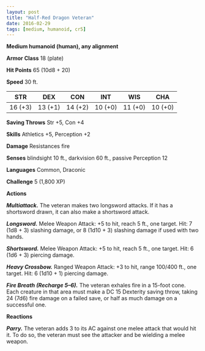```yaml
---
layout: post
title: "Half-Red Dragon Veteran"
date: 2016-02-29
tags: [medium, humanoid, cr5]
---
```


**Medium humanoid (human), any alignment**

**Armor Class** 18 (plate)

**Hit Points** 65 (10d8 + 20)

**Speed** 30 ft.

|   STR   |   DEX   |   CON   |   INT   |   WIS   |   CHA   |
|:-----:|:-----:|:-----:|:-----:|:-----:|:-----:|
| 16 (+3) | 13 (+1) | 14 (+2) | 10 (+0) | 11 (+0) | 10 (+0) |

**Saving Throws** Str +5, Con +4 

**Skills** Athletics +5, Perception +2 

**Damage** Resistances fire 

**Senses** blindsight 10 ft., darkvision 60 ft., passive Perception 12 

**Languages** Common, Draconic 

**Challenge** 5 (1,800 XP) 

**Actions** 

***Multiattack.*** The veteran makes two longsword attacks. If it has a shortsword drawn, it can also make a shortsword attack. 

***Longsword.*** Melee Weapon Attack: +5 to hit, reach 5 ft., one target. Hit: 7 (1d8 + 3) slashing damage, or 8 (1d10 + 3) slashing damage if used with two hands. 

***Shortsword.*** Melee Weapon Attack: +5 to hit, reach 5 ft., one target. Hit: 6 (1d6 + 3) piercing damage.

***Heavy Crossbow.*** Ranged Weapon Attack: +3 to hit, range 100/400 ft., one target. Hit: 6 (1d10 + 1) piercing damage. 

***Fire Breath (Recharge 5–6).*** The veteran exhales fire in a 15-foot cone. Each creature in that area must make a DC 15 Dexterity saving throw, taking 24 (7d6) fire damage on a failed save, or half as much damage on a successful one.

**Reactions**

***Parry.*** The veteran adds 3 to its AC against one melee attack that would hit it. To do so, the veteran must see the attacker and be wielding a melee weapon. 
